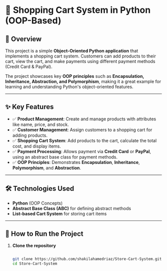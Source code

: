 # 🛒 **Shopping Cart System in Python (OOP-Based)**

## 📌 **Overview**
This project is a simple **Object-Oriented Python application** that implements a shopping cart system. Customers can add products to their cart, view the cart, and make payments using different payment methods (Credit Card & PayPal).

The project showcases key **OOP principles** such as **Encapsulation, Inheritance, Abstraction, and Polymorphism**, making it a great example for learning and understanding Python's object-oriented features.

---

## ✨ **Key Features**
- ✅ **Product Management**: Create and manage products with attributes like name, price, and stock.  
- ✅ **Customer Management**: Assign customers to a shopping cart for adding products.  
- ✅ **Shopping Cart System**: Add products to the cart, calculate the total cost, and display items.  
- ✅ **Payment Processing**: Allows payment via **Credit Card** or **PayPal**, using an abstract base class for payment methods.  
- ✅ **OOP Principles**: Demonstrates **Encapsulation**, **Inheritance**, **Polymorphism**, and **Abstraction**.  

---

## 🛠️ **Technologies Used**
- **Python** (OOP Concepts)
- **Abstract Base Class (ABC)** for defining abstract methods
- **List-based Cart System** for storing cart items

---

## 🚀 **How to Run the Project**

1. **Clone the repository**  
   ```bash
   
   git clone https://github.com/shakilahamedriaz/Store-Cart-System.git
   cd Store-Cart-System
